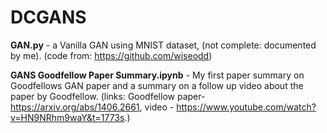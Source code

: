 # DCGANS

**GAN.py** - a Vanilla GAN using MNIST dataset, (not complete: documented by me). (code from: https://github.com/wiseodd)

**GANS Goodfellow Paper Summary.ipynb** - My first paper summary on Goodfellows GAN paper and a summary on a follow up video about the paper by Goodfellow. (links: Goodfellow paper- https://arxiv.org/abs/1406.2661, video - https://www.youtube.com/watch?v=HN9NRhm9waY&t=1773s.)
